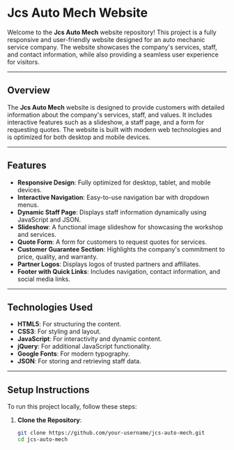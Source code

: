 # Jcs Auto Mech Website

Welcome to the **Jcs Auto Mech** website repository! This project is a fully responsive and user-friendly website designed for an auto mechanic service company. The website showcases the company's services, staff, and contact information, while also providing a seamless user experience for visitors.

---

## Overview

The **Jcs Auto Mech** website is designed to provide customers with detailed information about the company's services, staff, and values. It includes interactive features such as a slideshow, a staff page, and a form for requesting quotes. The website is built with modern web technologies and is optimized for both desktop and mobile devices.

---

## Features

- **Responsive Design**: Fully optimized for desktop, tablet, and mobile devices.
- **Interactive Navigation**: Easy-to-use navigation bar with dropdown menus.
- **Dynamic Staff Page**: Displays staff information dynamically using JavaScript and JSON.
- **Slideshow**: A functional image slideshow for showcasing the workshop and services.
- **Quote Form**: A form for customers to request quotes for services.
- **Customer Guarantee Section**: Highlights the company's commitment to price, quality, and warranty.
- **Partner Logos**: Displays logos of trusted partners and affiliates.
- **Footer with Quick Links**: Includes navigation, contact information, and social media links.

---

## Technologies Used

- **HTML5**: For structuring the content.
- **CSS3**: For styling and layout.
- **JavaScript**: For interactivity and dynamic content.
- **jQuery**: For additional JavaScript functionality.
- **Google Fonts**: For modern typography.
- **JSON**: For storing and retrieving staff data.

---

## Setup Instructions

To run this project locally, follow these steps:

1. **Clone the Repository**:
   ```bash
   git clone https://github.com/your-username/jcs-auto-mech.git
   cd jcs-auto-mech
